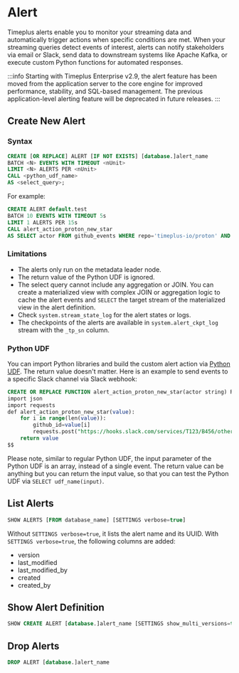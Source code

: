 # Alert

Timeplus alerts enable you to monitor your streaming data and automatically trigger actions when specific conditions are met. When your streaming queries detect events of interest, alerts can notify stakeholders via email or Slack, send data to downstream systems like Apache Kafka, or execute custom Python functions for automated responses.

:::info
Starting with Timeplus Enterprise v2.9, the alert feature has been moved from the application server to the core engine for improved performance, stability, and SQL-based management. The previous application-level alerting feature will be deprecated in future releases.
:::

## Create New Alert

### Syntax
```sql
CREATE [OR REPLACE] ALERT [IF NOT EXISTS] [database.]alert_name
BATCH <N> EVENTS WITH TIMEOUT <nUnit>
LIMIT <N> ALERTS PER <nUnit>
CALL <python_udf_name>
AS <select_query>;
```

For example:
```sql
CREATE ALERT default.test
BATCH 10 EVENTS WITH TIMEOUT 5s
LIMIT 1 ALERTS PER 15s
CALL alert_action_proton_new_star
AS SELECT actor FROM github_events WHERE repo='timeplus-io/proton' AND type='WatchEvent'
```

### Limitations
* The alerts only run on the metadata leader node.
* The return value of the Python UDF is ignored.
* The select query cannot include any aggregation or JOIN. You can create a materialized view with complex JOIN or aggregation logic to cache the alert events and `SELECT` the target stream of the materialized view in the alert definition.
* Check `system.stream_state_log` for the alert states or logs.
* The checkpoints of the alerts are available in `system.alert_ckpt_log` stream with the `_tp_sn` column.

### Python UDF
You can import Python libraries and build the custom alert action via [Python UDF](/py-udf). The return value doesn't matter. Here is an example to send events to a specific Slack channel via Slack webhook:

```sql
CREATE OR REPLACE FUNCTION alert_action_proton_new_star(actor string) RETURNS string LANGUAGE PYTHON AS $$
import json
import requests
def alert_action_proton_new_star(value):
    for i in range(len(value)):
        github_id=value[i]
        requests.post("https://hooks.slack.com/services/T123/B456/other_id", data=json.dumps({"text": f"New 🌟 for Timeplus Proton from https://github.com/{github_id}"}))
    return value
$$
```
Please note, similar to regular Python UDF, the input parameter of the Python UDF is an array, instead of a single event. The return value can be anything but you can return the input value, so that you can test the Python UDF via `SELECT udf_name(input)`.

## List Alerts
```sql
SHOW ALERTS [FROM database_name] [SETTINGS verbose=true]
```

Without `SETTINGS verbose=true`, it lists the alert name and its UUID. With `SETTINGS verbose=true`, the following columns are added:
* version
* last_modified
* last_modified_by
* created
* created_by

## Show Alert Definition
```sql
SHOW CREATE ALERT [database.]alert_name [SETTINGS show_multi_versions=true]
```

## Drop Alerts
```sql
DROP ALERT [database.]alert_name
```
